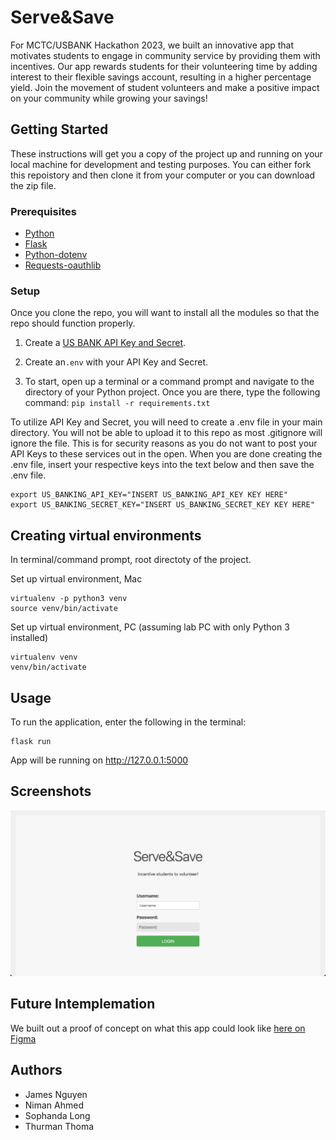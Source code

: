 # Serve&Save

For MCTC/USBANK Hackathon 2023, we built an innovative app that motivates students to engage in community service by providing them with incentives. Our app rewards students for their volunteering time by adding interest to their flexible savings account, resulting in a higher percentage yield. Join the movement of student volunteers and make a positive impact on your community while growing your savings!

## Getting Started

These instructions will get you a copy of the project up and running on your local machine for development and testing purposes. You can either fork this repoistory and then clone it from your computer or you can download the zip file.

### Prerequisites

- [Python](https://www.python.org/downloads/)
- [Flask](https://flask.palletsprojects.com/en/2.2.x/)
- [Python-dotenv](https://pypi.org/project/python-dotenv/)
- [Requests-oauthlib](https://pypi.org/project/requests-oauthlib/)

### Setup

Once you clone the repo, you will want to install all the modules so that the repo should function properly.

1. Create a [US BANK API Key and Secret](https://developer.usbank.com/).

2. Create an`.env` with your API Key and Secret.
3. To start, open up a terminal or a command prompt and navigate to the directory of your Python project. Once you are there, type the following command: `pip install -r requirements.txt`

To utilize API Key and Secret, you will need to create a .env file in your main directory. You will not be able to upload it to this repo as most .gitignore will ignore the file. This is for security reasons as you do not want to post your API Keys to these services out in the open. When you are done creating the .env file, insert your respective keys into the text below and then save the .env file.

```
export US_BANKING_API_KEY="INSERT US_BANKING_API_KEY KEY HERE"
export US_BANKING_SECRET_KEY="INSERT US_BANKING_SECRET_KEY KEY HERE"

```

## Creating virtual environments

In terminal/command prompt, root directoty of the project.

Set up virtual environment, Mac

```
virtualenv -p python3 venv
source venv/bin/activate
```

Set up virtual environment, PC (assuming lab PC with only Python 3 installed)

```
virtualenv venv
venv/bin/activate
```

## Usage

To run the application, enter the following in the terminal:

```
flask run
```

App will be running on http://127.0.0.1:5000

## Screenshots

![Login SCreen](/Screenshots/Login%20Screen.png "Login Screen")

## Future Intemplemation

We built out a proof of concept on what this app could look like [here on Figma](https://www.figma.com/proto/XeDgl79XSWcydnKrCxImkN/Serve-and-Save?node-id=11-190&scaling=scale-down&page-id=0%3A1&starting-point-node-id=11%3A190)

## Authors

- James Nguyen
- Niman Ahmed
- Sophanda Long
- Thurman Thoma
